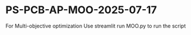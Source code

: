 ﻿# PS-PCB-AP-MOO-2025-07-17
For Multi-objective optimization
Use 
streamlit run MOO.py
to run the script
